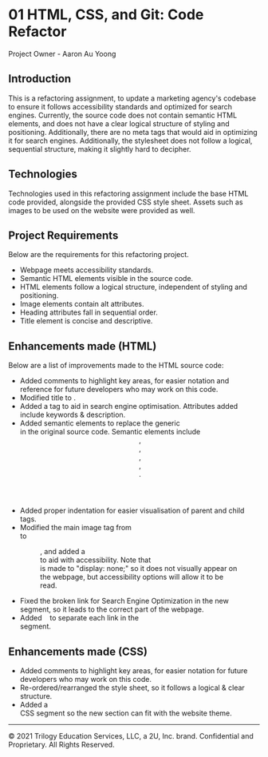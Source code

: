 # 01 HTML, CSS, and Git: Code Refactor
Project Owner - Aaron Au Yoong

## Introduction
This is a refactoring assignment, to update a marketing agency's codebase to ensure it follows accessibility standards and optimized for search engines. Currently, the source code does not contain semantic HTML elements, and does not have a clear logical structure of styling and positioning. Additionally, there are no meta tags that would aid in optimizing it for search engines. Additionally, the stylesheet does not follow a logical, sequential structure, making it slightly hard to decipher.

## Technologies
Technologies used in this refactoring assignment include the base HTML code provided, alongside the provided CSS style sheet. Assets such as images to be used on the website were provided as well. 

## Project Requirements
Below are the requirements for this refactoring project. 
- Webpage meets accessibility standards.
- Semantic HTML elements visible in the source code. 
- HTML elements follow a logical structure, independent of styling and positioning.
- Image elements contain alt attributes. 
- Heading attributes fall in sequential order. 
- Title element is concise and descriptive. 

## Enhancements made (HTML)
Below are a list of improvements made to the HTML source code:
- Added comments to highlight key areas, for easier notation and reference for future developers who may work on this code.
- Modified title to <title>Horiseon Social Solution Services</title>.
- Added a <meta> tag to aid in search engine optimisation. Attributes added include keywords & description. 
- Added semantic elements to replace the generic <div> in the original source code. Semantic elements include <header>, <nav>,  <section>, <article>, <footer>.
- Added proper indentation for easier visualisation of parent and child tags. 
- Modified the main image tag from <div> to <figure>, and added a <figcaption> to aid with accessibility. Note that<figcaption> is made to "display: none;" so it does not visually appear on the webpage, but accessibility options will allow it to be read. 
- Fixed the broken link for Search Engine Optimization in the new <nav> segment, so it leads to the correct part of the webpage. 
- Added &nbsp;&nbsp; to separate each link in the <nav> segment. 

## Enhancements made (CSS)
- Added comments to highlight key areas, for easier notation for future developers who may work on this code.
- Re-ordered/rearranged the style sheet, so it follows a logical & clear structure.
- Added a <nav> CSS segment so the new section can fit with the website theme. 


---
© 2021 Trilogy Education Services, LLC, a 2U, Inc. brand. Confidential and Proprietary. All Rights Reserved.

